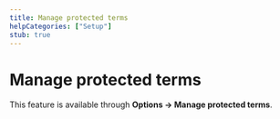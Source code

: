 ```yaml
---
title: Manage protected terms
helpCategories: ["Setup"]
stub: true
---
```


# Manage protected terms

This feature is available through **Options -&gt; Manage protected terms**.
